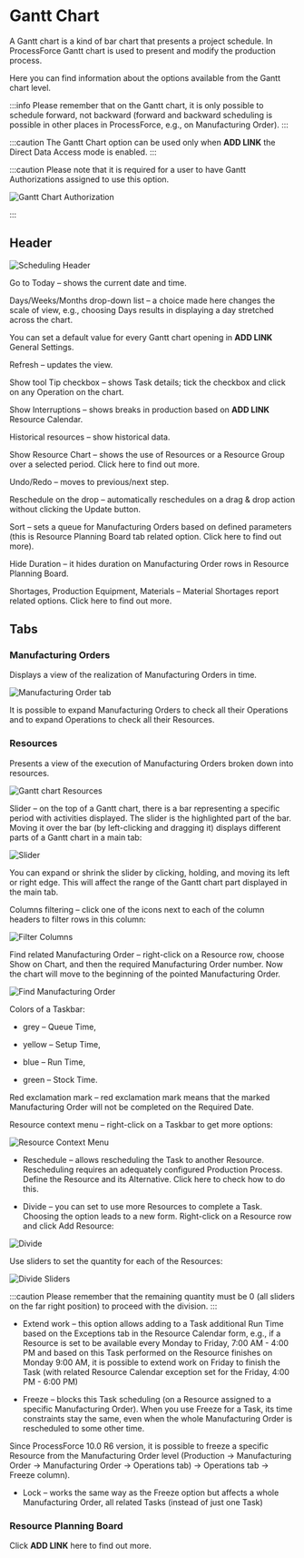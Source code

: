 # Gantt Chart

A Gantt chart is a kind of bar chart that presents a project schedule. In ProcessForce Gantt chart is used to present and modify the production process.

Here you can find information about the options available from the Gantt chart level.

:::info
Please remember that on the Gantt chart, it is only possible to schedule forward, not backward (forward and backward scheduling is possible in other places in ProcessForce, e.g., on Manufacturing Order).
:::

:::caution
The Gantt Chart option can be used only when **ADD LINK** the Direct Data Access mode is enabled.
:::

:::caution
Please note that it is required for a user to have Gantt Authorizations assigned to use this option.

![Gantt Chart Authorization](./media/gantt-chart-authorization.webp)

:::

## Header

![Scheduling Header](./media/scheduling-header.webp)

Go to Today – shows the current date and time.

Days/Weeks/Months drop-down list – a choice made here changes the scale of view, e.g., choosing Days results in displaying a day stretched across the chart.

You can set a default value for every Gantt chart opening in **ADD LINK** General Settings.

Refresh – updates the view.

Show tool Tip checkbox – shows Task details; tick the checkbox and click on any Operation on the chart.

Show Interruptions – shows breaks in production based on **ADD LINK** Resource Calendar.

Historical resources – show historical data.

Show Resource Chart – shows the use of Resources or a Resource Group over a selected period. Click here to find out more.

Undo/Redo – moves to previous/next step.

Reschedule on the drop – automatically reschedules on a drag & drop action without clicking the Update button.

Sort – sets a queue for Manufacturing Orders based on defined parameters (this is Resource Planning Board tab related option. Click here to find out more).

Hide Duration – it hides duration on Manufacturing Order rows in Resource Planning Board.

Shortages, Production Equipment, Materials – Material Shortages report related options. Click here to find out more.

## Tabs

### Manufacturing Orders

Displays a view of the realization of Manufacturing Orders in time.

![Manufacturing Order tab](./media/manufacturing-order-tab.webp)

It is possible to expand Manufacturing Orders to check all their Operations and to expand Operations to check all their Resources.

### Resources

Presents a view of the execution of Manufacturing Orders broken down into resources.

![Gantt chart Resources](./media/gantt-chart-resources.webp)

Slider – on the top of a Gantt chart, there is a bar representing a specific period with activities displayed. The slider is the highlighted part of the bar. Moving it over the bar (by left-clicking and dragging it) displays different parts of a Gantt chart in a main tab:

![Slider](./media/slider.webp)

You can expand or shrink the slider by clicking, holding, and moving its left or right edge. This will affect the range of the Gantt chart part displayed in the main tab.

Columns filtering – click one of the icons next to each of the column headers to filter rows in this column:

![Filter Columns](./media/filter-columns.webp)

Find related Manufacturing Order – right-click on a Resource row, choose Show on Chart, and then the required Manufacturing Order number. Now the chart will move to the beginning of the pointed Manufacturing Order.

![Find Manufacturing Order](./media/find-manufacturing-order.webp)

Colors of a Taskbar:

- grey – Queue Time,

- yellow – Setup Time,

- blue – Run Time,

- green – Stock Time.

Red exclamation mark – red exclamation mark means that the marked Manufacturing Order will not be completed on the Required Date.

Resource context menu – right-click on a Taskbar to get more options:

![Resource Context Menu](./media/resource-context-menu-2.webp)

- Reschedule – allows rescheduling the Task to another Resource. Rescheduling requires an adequately configured Production Process. Define the Resource and its Alternative. Click here to check how to do this.

- Divide – you can set to use more Resources to complete a Task.
  Choosing the option leads to a new form. Right-click on a Resource row and click Add Resource:

![Divide](./media/divide-add-resource.webp)

Use sliders to set the quantity for each of the Resources:

![Divide Sliders](./media/divide-sliders.webp)

:::caution
Please remember that the remaining quantity must be 0 (all sliders on the far right position) to proceed with the division.
:::

- Extend work – this option allows adding to a Task additional Run Time based on the Exceptions tab in the Resource Calendar form, e.g., if a Resource is set to be available every Monday to Friday, 7:00 AM - 4:00 PM and based on this Task performed on the Resource finishes on Monday 9:00 AM, it is possible to extend work on Friday to finish the Task (with related Resource Calendar exception set for the Friday, 4:00 PM - 6:00 PM)

- Freeze – blocks this Task scheduling (on a Resource assigned to a specific Manufacturing Order). When you use Freeze for a Task, its time constraints stay the same, even when the whole Manufacturing Order is rescheduled to some other time.

Since ProcessForce 10.0 R6 version, it is possible to freeze a specific Resource from the Manufacturing Order level (Production → Manufacturing Order → Manufacturing Order → Operations tab) → Operations tab → Freeze column).

- Lock – works the same way as the Freeze option but affects a whole Manufacturing Order, all related Tasks (instead of just one Task)

### Resource Planning Board

Click **ADD LINK** here to find out more.
